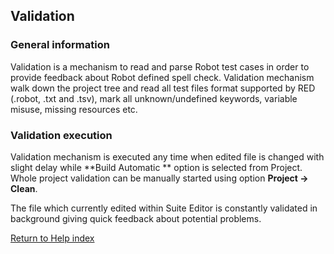 ## Validation

### General information

Validation is a mechanism to read and parse Robot test cases in order to
provide feedback about Robot defined spell check. Validation mechanism walk
down the project tree and read all test files format supported by RED (.robot,
.txt and .tsv), mark all unknown/undefined keywords, variable misuse, missing
resources etc.  

### Validation execution

Validation mechanism is executed any time when edited file is changed with
slight delay while **Build Automatic ** option is selected from Project. Whole
project validation can be manually started using option **Project -> Clean**.  

The file which currently edited within Suite Editor is constantly validated in
background giving quick feedback about potential problems.

[Return to Help index](http://nokia.github.io/RED/help/)

